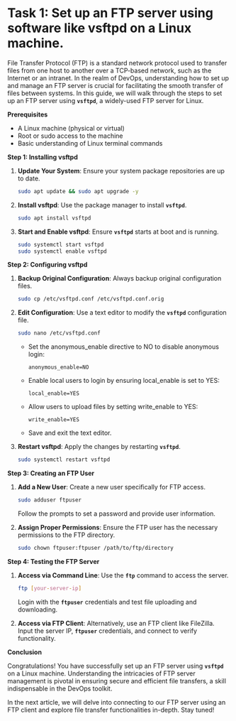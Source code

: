 # Task 1: Set up an FTP server using software like vsftpd on a Linux machine.

File Transfer Protocol (FTP) is a standard network protocol used to transfer files from one host to another over a TCP-based network, such as the Internet or an intranet. In the realm of DevOps, understanding how to set up and manage an FTP server is crucial for facilitating the smooth transfer of files between systems. In this guide, we will walk through the steps to set up an FTP server using **`vsftpd`**, a widely-used FTP server for Linux.

**Prerequisites**

- A Linux machine (physical or virtual)
- Root or sudo access to the machine
- Basic understanding of Linux terminal commands

**Step 1: Installing vsftpd**

1. **Update Your System**: Ensure your system package repositories are up to date.
    
    ```bash
    sudo apt update && sudo apt upgrade -y
    ```
    
2. **Install vsftpd**: Use the package manager to install **`vsftpd`**.
    
    ```bash
    sudo apt install vsftpd
    ```
    
3. **Start and Enable vsftpd**: Ensure **`vsftpd`** starts at boot and is running.
    
    ```bash
    sudo systemctl start vsftpd
    sudo systemctl enable vsftpd
    ```
    

**Step 2: Configuring vsftpd**

1. **Backup Original Configuration**: Always backup original configuration files.
    
    ```bash
    sudo cp /etc/vsftpd.conf /etc/vsftpd.conf.orig
    ```
    
2. **Edit Configuration**: Use a text editor to modify the **`vsftpd`** configuration file.
    
    ```bash
    sudo nano /etc/vsftpd.conf
    ```
    
    - Set the anonymous_enable directive to NO to disable anonymous login:
        
        ```
        anonymous_enable=NO
        ```
        
    - Enable local users to login by ensuring local_enable is set to YES:
        
        ```
        local_enable=YES
        ```
        
    - Allow users to upload files by setting write_enable to YES:
        
        ```
        write_enable=YES
        ```
        
    - Save and exit the text editor.
3. **Restart vsftpd**: Apply the changes by restarting **`vsftpd`**.
    
    ```bash
    sudo systemctl restart vsftpd
    ```
    

**Step 3: Creating an FTP User**

1. **Add a New User**: Create a new user specifically for FTP access.
    
    ```bash
    sudo adduser ftpuser
    ```
    
    Follow the prompts to set a password and provide user information.
    
2. **Assign Proper Permissions**: Ensure the FTP user has the necessary permissions to the FTP directory.
    
    ```bash
    sudo chown ftpuser:ftpuser /path/to/ftp/directory
    ```
    

**Step 4: Testing the FTP Server**

1. **Access via Command Line**: Use the **`ftp`** command to access the server.
    
    ```bash
    ftp [your-server-ip]
    ```
    
    Login with the **`ftpuser`** credentials and test file uploading and downloading.
    
2. **Access via FTP Client**: Alternatively, use an FTP client like FileZilla. Input the server IP, **`ftpuser`** credentials, and connect to verify functionality.

**Conclusion**

Congratulations! You have successfully set up an FTP server using **`vsftpd`** on a Linux machine. Understanding the intricacies of FTP server management is pivotal in ensuring secure and efficient file transfers, a skill indispensable in the DevOps toolkit.

In the next article, we will delve into connecting to our FTP server using an FTP client and explore file transfer functionalities in-depth. Stay tuned!